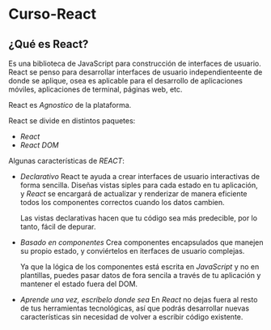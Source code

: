 # Curso-React


 ## ¿Qué es React?

Es una biblioteca de JavaScript para construcción de interfaces de usuario. React se penso para desarrollar interfaces de usuario independienteente de donde se aplique, osea es aplicable para el desarrollo de aplicaciones móviles, aplicaciones de terminal, páginas web, etc.  


React es *Agnostico* de la plataforma. 

React se divide en distintos paquetes: 
 - *React*
 - *React DOM*


 Algunas características de *REACT*: 

 - *Declarativo*
    React te ayuda a crear interfaces de usuario interactivas de forma sencilla. Diseñas vistas siples para cada estado en tu aplicación, y *React* se encargará de actualizar y renderizar de manera eficiente todos los componentes correctos cuando los datos cambien. 

    Las vistas declarativas hacen que tu código sea más predecible, por lo tanto, fácil de depurar. 

- *Basado en componentes* 
   Crea componentes encapsulados que manejen su propio estado, y conviértelos en iterfaces de usuario complejas. 

   Ya que la lógica de los componentes está escrita en *JavaScript* y no en plantillas, puedes pasar datos de fora sencila a través de tu aplicación y mantener el estado fuera del DOM. 

- *Aprende una vez, escríbelo donde sea*
   En *React* no dejas fuera al resto de tus herramientas tecnológicas, así que podrás desarrollar nuevas características sin necesidad de volver a escribir código existente. 